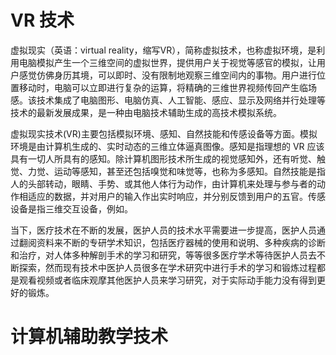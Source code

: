 # VR 技术

虚拟现实（英语：virtual reality，缩写VR），简称虚拟技术，也称虚拟环境，是利用电脑模拟产生一个三维空间的虚拟世界，提供用户关于视觉等感官的模拟，让用户感觉仿佛身历其境，可以即时、没有限制地观察三维空间内的事物。用户进行位置移动时，电脑可以立即进行复杂的运算，将精确的三维世界视频传回产生临场感。该技术集成了电脑图形、电脑仿真、人工智能、感应、显示及网络并行处理等技术的最新发展成果，是一种由电脑技术辅助生成的高技术模拟系统。

虚拟现实技术(VR)主要包括模拟环境、感知、自然技能和传感设备等方面。模拟环境是由计算机生成的、实时动态的三维立体逼真图像。感知是指理想的 VR 应该具有一切人所具有的感知。除计算机图形技术所生成的视觉感知外，还有听觉、触觉、力觉、运动等感知，甚至还包括嗅觉和味觉等，也称为多感知。自然技能是指人的头部转动，眼睛、手势、或其他人体行为动作，由计算机来处理与参与者的动作相适应的数据，并对用户的输入作出实时响应，并分别反馈到用户的五官。传感设备是指三维交互设备，例如。

<!-- 虚拟现实技术在教育培训领域大有用武之地。为真实实验不具备或难以完成的教学功能创造条件。在涉及高危或极端的环境、不可及或不可逆的操作，高成本、高消耗、大型或综合训练等情况时，虚拟现实技术能提供可靠、安全和经济的实验项目。华东理工大学的G-Magic虚拟现实实验室，就是高校虚拟现实教学的一个范例。该实验室拥有CAVE洞穴式虚拟现实系统，可以把大学生设计的作品投影到墙面、天花板和地面上。比如，学生设计了一间淋浴房，他能利用这套系统把它展现在实验室里，和真实的淋浴房一样大小。营造出这种教学环境后，教师就能与学生更方便地交流各个环节的设计优劣，并随时做出修改。-->

当下，医疗技术在不断的发展，医护人员的技术水平需要进一步提高，医护人员通过翻阅资料来不断的专研学术知识，包括医疗器械的使用和说明、多种疾病的诊断和治疗，对人体多种解剖手术的学习和研究，等等很多医疗学术等待医护人员去不断探索，然而现有技术中医护人员很多在学术研究中进行手术的学习和锻炼过程都是观看视频或者临床观摩其他医护人员来学习研究，对于实际动手能力没有得到更好的锻炼。

# 计算机辅助教学技术
